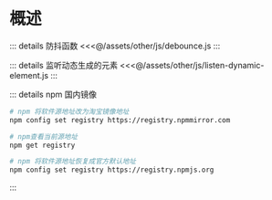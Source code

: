 # 概述

::: details 防抖函数
<<<@/assets/other/js/debounce.js
:::

::: details 监听动态生成的元素
<<<@/assets/other/js/listen-dynamic-element.js
:::

::: details npm 国内镜像

```bash
# npm 将软件源地址改为淘宝镜像地址
npm config set registry https://registry.npmmirror.com

# npm查看当前源地址
npm get registry

# npm 将软件源地址恢复成官方默认地址
npm config set registry https://registry.npmjs.org
```

:::
